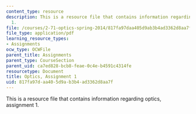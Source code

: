 ```yaml
---
content_type: resource
description: This is a resource file that contains information regarding optics, assignment
  1.
file: /courses/2-71-optics-spring-2014/817fa97daa405d9ab3b4ad3362d8aa7f_MIT2_71S14_HW_1.pdf
file_type: application/pdf
learning_resource_types:
- Assignments
ocw_type: OCWFile
parent_title: Assignments
parent_type: CourseSection
parent_uid: ca7ed828-bcb8-feae-0c4e-b4591c4314fe
resourcetype: Document
title: Optics, Assignment 1
uid: 817fa97d-aa40-5d9a-b3b4-ad3362d8aa7f
---
```

This is a resource file that contains information regarding optics, assignment 1.

